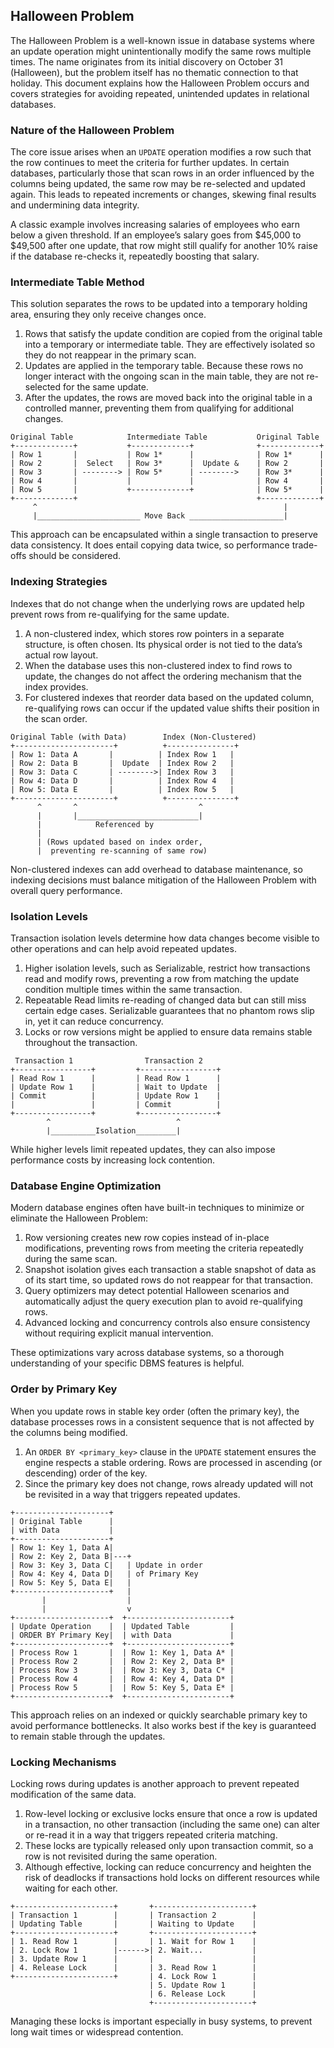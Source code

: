 ## Halloween Problem

The Halloween Problem is a well-known issue in database systems where an update operation might unintentionally modify the same rows multiple times. The name originates from its initial discovery on October 31 (Halloween), but the problem itself has no thematic connection to that holiday. This document explains how the Halloween Problem occurs and covers strategies for avoiding repeated, unintended updates in relational databases.

### Nature of the Halloween Problem

The core issue arises when an `UPDATE` operation modifies a row such that the row continues to meet the criteria for further updates. In certain databases, particularly those that scan rows in an order influenced by the columns being updated, the same row may be re-selected and updated again. This leads to repeated increments or changes, skewing final results and undermining data integrity.

A classic example involves increasing salaries of employees who earn below a given threshold. If an employee’s salary goes from \$45,000 to \$49,500 after one update, that row might still qualify for another 10% raise if the database re-checks it, repeatedly boosting that salary.

### Intermediate Table Method

This solution separates the rows to be updated into a temporary holding area, ensuring they only receive changes once.

1) Rows that satisfy the update condition are copied from the original table into a temporary or intermediate table. They are effectively isolated so they do not reappear in the primary scan.
2) Updates are applied in the temporary table. Because these rows no longer interact with the ongoing scan in the main table, they are not re-selected for the same update.
3) After the updates, the rows are moved back into the original table in a controlled manner, preventing them from qualifying for additional changes.

```
Original Table            Intermediate Table           Original Table
+-------------+           +-------------+              +-------------+
| Row 1       |           | Row 1*      |              | Row 1*      |
| Row 2       |  Select   | Row 3*      |  Update &    | Row 2       |
| Row 3       | --------> | Row 5*      | -------->    | Row 3*      |
| Row 4       |           |             |              | Row 4       |
| Row 5       |           +-------------+              | Row 5*      |
+-------------+                                        +-------------+
     ^                                                       |
     |_______________________ Move Back _____________________|
```

This approach can be encapsulated within a single transaction to preserve data consistency. It does entail copying data twice, so performance trade-offs should be considered.

### Indexing Strategies

Indexes that do not change when the underlying rows are updated help prevent rows from re-qualifying for the same update.

1) A non-clustered index, which stores row pointers in a separate structure, is often chosen. Its physical order is not tied to the data’s actual row layout.
2) When the database uses this non-clustered index to find rows to update, the changes do not affect the ordering mechanism that the index provides.
3) For clustered indexes that reorder data based on the updated column, re-qualifying rows can occur if the updated value shifts their position in the scan order.

```
Original Table (with Data)        Index (Non-Clustered)
+----------------------+          +---------------+
| Row 1: Data A       |          | Index Row 1   |
| Row 2: Data B       |  Update  | Index Row 2   |
| Row 3: Data C       | -------->| Index Row 3   |
| Row 4: Data D       |          | Index Row 4   |
| Row 5: Data E       |          | Index Row 5   |
+----------------------+          +---------------+
      ^       ^                           ^
      |       |___________________________|
      |            Referenced by
      |
      | (Rows updated based on index order,
      |  preventing re-scanning of same row)
```

Non-clustered indexes can add overhead to database maintenance, so indexing decisions must balance mitigation of the Halloween Problem with overall query performance.

### Isolation Levels

Transaction isolation levels determine how data changes become visible to other operations and can help avoid repeated updates.

1) Higher isolation levels, such as Serializable, restrict how transactions read and modify rows, preventing a row from matching the update condition multiple times within the same transaction.
2) Repeatable Read limits re-reading of changed data but can still miss certain edge cases. Serializable guarantees that no phantom rows slip in, yet it can reduce concurrency.
3) Locks or row versions might be applied to ensure data remains stable throughout the transaction.

```
 Transaction 1                Transaction 2
+-----------------+         +-----------------+
| Read Row 1      |         | Read Row 1      |
| Update Row 1    |         | Wait to Update  |
| Commit          |         | Update Row 1    |
|                 |         | Commit          |
+-----------------+         +-----------------+
        ^                            ^
        |__________Isolation_________|
```

While higher levels limit repeated updates, they can also impose performance costs by increasing lock contention.

### Database Engine Optimization

Modern database engines often have built-in techniques to minimize or eliminate the Halloween Problem:

1) Row versioning creates new row copies instead of in-place modifications, preventing rows from meeting the criteria repeatedly during the same scan.
2) Snapshot isolation gives each transaction a stable snapshot of data as of its start time, so updated rows do not reappear for that transaction.
3) Query optimizers may detect potential Halloween scenarios and automatically adjust the query execution plan to avoid re-qualifying rows.
4) Advanced locking and concurrency controls also ensure consistency without requiring explicit manual intervention.

These optimizations vary across database systems, so a thorough understanding of your specific DBMS features is helpful.

### Order by Primary Key

When you update rows in stable key order (often the primary key), the database processes rows in a consistent sequence that is not affected by the columns being modified.

1) An `ORDER BY <primary_key>` clause in the `UPDATE` statement ensures the engine respects a stable ordering. Rows are processed in ascending (or descending) order of the key.
2) Since the primary key does not change, rows already updated will not be revisited in a way that triggers repeated updates.

```
+---------------------+
| Original Table      |
| with Data           |
+---------------------+
| Row 1: Key 1, Data A|
| Row 2: Key 2, Data B|---+
| Row 3: Key 3, Data C|   | Update in order
| Row 4: Key 4, Data D|   | of Primary Key
| Row 5: Key 5, Data E|   |
+---------------------+   |
       |                  |
       |                  v
+---------------------+  +-----------------------+
| Update Operation    |  | Updated Table         |
| ORDER BY Primary Key|  | with Data             |
+---------------------+  +-----------------------+
| Process Row 1       |  | Row 1: Key 1, Data A* |
| Process Row 2       |  | Row 2: Key 2, Data B* |
| Process Row 3       |  | Row 3: Key 3, Data C* |
| Process Row 4       |  | Row 4: Key 4, Data D* |
| Process Row 5       |  | Row 5: Key 5, Data E* |
+---------------------+  +-----------------------+
```

This approach relies on an indexed or quickly searchable primary key to avoid performance bottlenecks. It also works best if the key is guaranteed to remain stable through the updates.

### Locking Mechanisms

Locking rows during updates is another approach to prevent repeated modification of the same data.

1) Row-level locking or exclusive locks ensure that once a row is updated in a transaction, no other transaction (including the same one) can alter or re-read it in a way that triggers repeated criteria matching.
2) These locks are typically released only upon transaction commit, so a row is not revisited during the same operation.
3) Although effective, locking can reduce concurrency and heighten the risk of deadlocks if transactions hold locks on different resources while waiting for each other.

```
+----------------------+       +----------------------+
| Transaction 1        |       | Transaction 2        |
| Updating Table       |       | Waiting to Update    |
+----------------------+       +----------------------+
| 1. Read Row 1        |       | 1. Wait for Row 1    |
| 2. Lock Row 1        |------>| 2. Wait...           |
| 3. Update Row 1      |       |                      |
| 4. Release Lock      |       | 3. Read Row 1        |
+----------------------+       | 4. Lock Row 1        |
                               | 5. Update Row 1      |
                               | 6. Release Lock      |
                               +----------------------+
```

Managing these locks is important especially in busy systems, to prevent long wait times or widespread contention.
